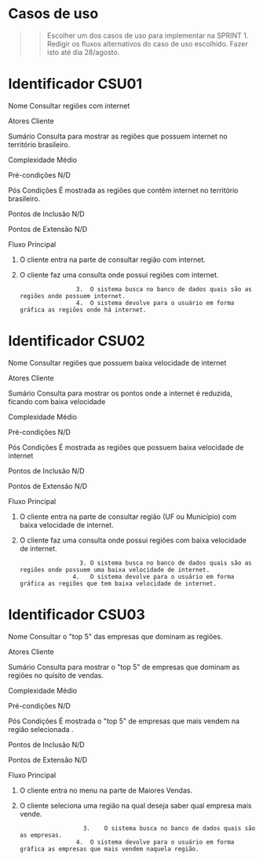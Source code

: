 # Casos de uso

>> Escolher um dos casos de uso para implementar na SPRINT 1. Redigir os fluxos alternativos do caso de uso escolhido. Fazer isto até dia 28/agosto. 

# Identificador	CSU01

Nome	Consultar regiões com internet

Atores	Cliente

Sumário	Consulta para mostrar as regiões que possuem internet no território brasileiro.

Complexidade	Médio

Pré-condições	N/D

Pós Condições	É mostrada as regiões que contêm internet no território brasileiro.

Pontos de Inclusão	N/D

Pontos de Extensão	N/D

Fluxo Principal
1.	O cliente entra na parte de consultar região com internet.	
2.	O cliente faz uma consulta onde possui regiões com internet.	

	                    3.	O sistema busca no banco de dados quais são as regiões onde possuem internet.
	                    4.	O sistema devolve para o usuário em forma gráfica as regiões onde há internet.

# Identificador	CSU02

Nome	Consultar regiões que possuem baixa velocidade de internet

Atores	Cliente

Sumário	Consulta para mostrar os pontos onde a internet é reduzida, ficando com baixa velocidade

Complexidade	Médio

Pré-condições	N/D

Pós Condições	É mostrada as regiões que possuem baixa velocidade de internet

Pontos de Inclusão	N/D

Pontos de Extensão	N/D

Fluxo Principal
1.	O cliente entra na parte de consultar região (UF ou Município) com baixa velocidade de internet.	
2.	O cliente faz uma consulta onde possui regiões com baixa velocidade de internet.	

	                     3.	O sistema busca no banco de dados quais são as regiões onde possuem uma baixa velocidade de internet.
                       4.	O sistema devolve para o usuário em forma gráfica as regiões que tem baixa velocidade de internet.

# Identificador	CSU03

Nome    Consultar o "top 5" das empresas que dominam as regiões.

Atores	Cliente

Sumário	Consulta para mostrar o "top 5" de empresas que dominam as regiões no quisito de vendas. 

Complexidade	Médio

Pré-condições	N/D

Pós Condições	É mostrada o "top 5" de empresas que mais vendem na região selecionada .

Pontos de Inclusão	N/D

Pontos de Extensão	N/D

Fluxo Principal
1.	O cliente entra no menu na parte de Maiores Vendas.	
2.	O cliente seleciona uma região na qual deseja saber qual empresa mais vende.	

	                      3.	O sistema busca no banco de dados quais são as empresas.
                        4.	O sistema devolve para o usuário em forma gráfica as empresas que mais vendem naquela região.

